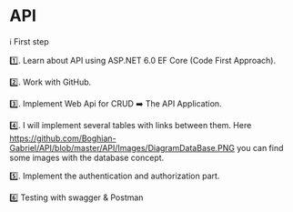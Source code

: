 # API

:information_source:  First step

:one:. Learn about API using ASP.NET 6.0  EF Core (Code First Approach).

:two:. Work with GitHub.

:three:. Implement Web Api for CRUD ➡️ The API Application.

:four:. I will implement several tables with links between them. Here https://github.com/Boghian-Gabriel/API/blob/master/API/Images/DiagramDataBase.PNG you can find some images with the database concept.

:five:. Implement the authentication and authorization part.

:six: Testing with swagger & Postman
